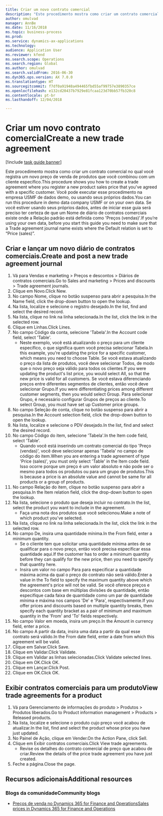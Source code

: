 ```yaml
--- 
title: Criar um novo contrato comercial
description: "Este procedimento mostra como criar um contrato comercial no qual você registra um novo preço de venda de produtos que você combinou com um cliente específico."
author: omulvad
manager: AnnBe
ms.date: 11/16/2018
ms.topic: business-process
ms.prod: 
ms.service: dynamics-ax-applications
ms.technology: 
audience: Application User
ms.reviewer: kfend
ms.search.scope: Operations
ms.search.region: Global
ms.author: omulvad
ms.search.validFrom: 2016-06-30
ms.dyn365.ops.version: AX 7.0.0
ms.translationtype: HT
ms.sourcegitcommit: f7df0a91948a494465fbd55af99757e3890357ce
ms.openlocfilehash: e132cd20437b7929e81fcaa123d70bb57fb320c8
ms.contentlocale: pt-br
ms.lasthandoff: 12/04/2018

---
```

# <a name="create-a-new-trade-agreement"></a><span data-ttu-id="831f4-103">Criar um novo contrato comercial</span><span class="sxs-lookup"><span data-stu-id="831f4-103">Create a new trade agreement</span></span>

[!include [task guide banner](../../includes/task-guide-banner.md)]

<span data-ttu-id="831f4-104">Este procedimento mostra como criar um contrato comercial no qual você registra um novo preço de venda de produtos que você combinou com um cliente específico.</span><span class="sxs-lookup"><span data-stu-id="831f4-104">This procedure shows you how to create a trade agreement where you register a new product sales price that you've agreed with a specific customer.</span></span> <span data-ttu-id="831f4-105">Você pode executar esse procedimento na empresa USMF de dados demo, ou usando seus próprios dados.</span><span class="sxs-lookup"><span data-stu-id="831f4-105">You can run this procedure in demo data company USMF or on your own data.</span></span> <span data-ttu-id="831f4-106">Se você estiver usando seus próprios dados, antes de iniciar esse guia será preciso ter certeza de que um Nome de diário de contratos comerciais existe onde a Relação padrão está definida como 'Preços (vendas)'.</span><span class="sxs-lookup"><span data-stu-id="831f4-106">If you’re using your own data, before you start this guide you need to make sure that a Trade agreement journal name exists where the Default relation is set to “Price (sales)”.</span></span>


## <a name="create-and-post-a-new-trade-agreement-journal"></a><span data-ttu-id="831f4-107">Criar e lançar um novo diário de contratos comerciais.</span><span class="sxs-lookup"><span data-stu-id="831f4-107">Create and post a new trade agreement journal</span></span>
1. <span data-ttu-id="831f4-108">Vá para Vendas e marketing > Preços e descontos > Diários de contratos comerciais.</span><span class="sxs-lookup"><span data-stu-id="831f4-108">Go to Sales and marketing > Prices and discounts > Trade agreement journals.</span></span>
2. <span data-ttu-id="831f4-109">Clique em Novo.</span><span class="sxs-lookup"><span data-stu-id="831f4-109">Click New.</span></span>
3. <span data-ttu-id="831f4-110">No campo Nome, clique no botão suspenso para abrir a pesquisa.</span><span class="sxs-lookup"><span data-stu-id="831f4-110">In the Name field, click the drop-down button to open the lookup.</span></span>
4. <span data-ttu-id="831f4-111">Na lista, localize e selecione o registro desejado.</span><span class="sxs-lookup"><span data-stu-id="831f4-111">In the list, find and select the desired record.</span></span>
5. <span data-ttu-id="831f4-112">Na lista, clique no link na linha selecionada.</span><span class="sxs-lookup"><span data-stu-id="831f4-112">In the list, click the link in the selected row.</span></span>
6. <span data-ttu-id="831f4-113">Clique em Linhas.</span><span class="sxs-lookup"><span data-stu-id="831f4-113">Click Lines.</span></span>
7. <span data-ttu-id="831f4-114">No campo Código da conta, selecione 'Tabela'.</span><span class="sxs-lookup"><span data-stu-id="831f4-114">In the Account code field, select 'Table'.</span></span>
    * <span data-ttu-id="831f4-115">Neste exemplo, você está atualizando o preço para um cliente específico, o que significa quem você precisa selecionar Tabela.</span><span class="sxs-lookup"><span data-stu-id="831f4-115">In this example, you're updating the price for a specific customer, which means you need to choose Table.</span></span> <span data-ttu-id="831f4-116">Se você estava atualizando o preço da lista de produtos, você deve selecionar Todos, de modo que o novo preço seja válido para todos os clientes.</span><span class="sxs-lookup"><span data-stu-id="831f4-116">If you were updating the product's list price, you would select All, so that the new price is valid for all customers.</span></span> <span data-ttu-id="831f4-117">Se você estava diferenciando preços entre diferentes segmentos de clientes, então você deve selecionar Grupo.</span><span class="sxs-lookup"><span data-stu-id="831f4-117">If you were differentiating prices among different customer segments, then you would select Group.</span></span> <span data-ttu-id="831f4-118">Para selecionar Grupo, é necessário configurar Grupos de preços ao cliente.</span><span class="sxs-lookup"><span data-stu-id="831f4-118">To select Group, you must have set up Customer price groups.</span></span>  
8. <span data-ttu-id="831f4-119">No campo Seleção de conta, clique no botão suspenso para abrir a pesquisa.</span><span class="sxs-lookup"><span data-stu-id="831f4-119">In the Account selection field, click the drop-down button to open the lookup.</span></span>
9. <span data-ttu-id="831f4-120">Na lista, localize e selecione o PDV desejado.</span><span class="sxs-lookup"><span data-stu-id="831f4-120">In the list, find and select the desired record.</span></span>
10. <span data-ttu-id="831f4-121">No campo Código do item, selecione 'Tabela'.</span><span class="sxs-lookup"><span data-stu-id="831f4-121">In the Item code field, select 'Table'.</span></span>
    * <span data-ttu-id="831f4-122">Quando você está inserindo um contrato comercial do tipo 'Preço (vendas)', você deve selecionar apenas 'Tabela' no campo de código do item.</span><span class="sxs-lookup"><span data-stu-id="831f4-122">When you are entering a trade agreement of type 'Price (sales)', you must only select 'Table' in the Item code field.</span></span> <span data-ttu-id="831f4-123">Isso ocorre porque um preço é um valor absoluto e não pode ser o mesmo para todos os produtos ou para um grupo de produtos.</span><span class="sxs-lookup"><span data-stu-id="831f4-123">This is because a price is an absolute value and cannot be same for all products or a group of products.</span></span>  
11. <span data-ttu-id="831f4-124">No campo Relação do item, clique no botão suspenso para abrir a pesquisa.</span><span class="sxs-lookup"><span data-stu-id="831f4-124">In the Item relation field, click the drop-down button to open the lookup.</span></span>
12. <span data-ttu-id="831f4-125">Na lista, selecione o produto que deseja incluir no contrato.</span><span class="sxs-lookup"><span data-stu-id="831f4-125">In the list, select the product you want to include in the agreement.</span></span>
    * <span data-ttu-id="831f4-126">Faça uma nota dos produtos que você selecionou.</span><span class="sxs-lookup"><span data-stu-id="831f4-126">Make a note of which product you've selected.</span></span>  
13. <span data-ttu-id="831f4-127">Na lista, clique no link na linha selecionada.</span><span class="sxs-lookup"><span data-stu-id="831f4-127">In the list, click the link in the selected row.</span></span>
14. <span data-ttu-id="831f4-128">No campo De, insira uma quantidade mínima.</span><span class="sxs-lookup"><span data-stu-id="831f4-128">In the From field, enter a minimum quantity.</span></span>
    * <span data-ttu-id="831f4-129">Se o cliente tem que solicitar uma quantidade mínima antes de se qualificar para o novo preço, então você precisa especificar essa quantidade aqui.</span><span class="sxs-lookup"><span data-stu-id="831f4-129">If the customer has to order a minimum quantity  before they can qualify for the new price, then you need to specify that quantity here.</span></span>  
    * <span data-ttu-id="831f4-130">Insira um valor no campo Para para especificar a quantidade máxima acima da qual o preço do contrato não será válido.</span><span class="sxs-lookup"><span data-stu-id="831f4-130">Enter a value in the To field to specify the maximum quantity above which the agreement's price will not be valid.</span></span> <span data-ttu-id="831f4-131">Se você oferece preços e descontos com base em múltiplas divisões de quantidade, então especifique cada faixa de quantidade como um par de quantidade mínima e máxima nos campos 'De' e 'Para', respectivamente.</span><span class="sxs-lookup"><span data-stu-id="831f4-131">If you offer prices and discounts based on multiple quantity breaks, then specify each quantity bracket as a pair of minimum and maximum quantity in the 'From' and 'To' fields respectively.</span></span>  
15. <span data-ttu-id="831f4-132">No campo Valor em moeda, insira um preço.</span><span class="sxs-lookup"><span data-stu-id="831f4-132">In the Amount in currency field, enter a price.</span></span>
16. <span data-ttu-id="831f4-133">No campo A partir da data, insira uma data a partir da qual esse contrato será válido.</span><span class="sxs-lookup"><span data-stu-id="831f4-133">In the From date field, enter a date from which this agreement will be valid.</span></span>
17. <span data-ttu-id="831f4-134">Clique em Salvar.</span><span class="sxs-lookup"><span data-stu-id="831f4-134">Click Save.</span></span>
18. <span data-ttu-id="831f4-135">Clique em Validar.</span><span class="sxs-lookup"><span data-stu-id="831f4-135">Click Validate.</span></span>
19. <span data-ttu-id="831f4-136">Clique em Validar as linhas selecionadas.</span><span class="sxs-lookup"><span data-stu-id="831f4-136">Click Validate selected lines.</span></span>
20. <span data-ttu-id="831f4-137">Clique em OK.</span><span class="sxs-lookup"><span data-stu-id="831f4-137">Click OK.</span></span>
21. <span data-ttu-id="831f4-138">Clique em Lançar.</span><span class="sxs-lookup"><span data-stu-id="831f4-138">Click Post.</span></span>
22. <span data-ttu-id="831f4-139">Clique em OK.</span><span class="sxs-lookup"><span data-stu-id="831f4-139">Click OK.</span></span>

## <a name="view-trade-agreements-for-a-product"></a><span data-ttu-id="831f4-140">Exibir contratos comerciais para um produto</span><span class="sxs-lookup"><span data-stu-id="831f4-140">View trade agreements for a product</span></span>
1. <span data-ttu-id="831f4-141">Vá para Gerenciamento de informações do produto > Produtos > Produtos liberados.</span><span class="sxs-lookup"><span data-stu-id="831f4-141">Go to Product information management > Products > Released products.</span></span>
2. <span data-ttu-id="831f4-142">Na lista, localize e selecione o produto cujo preço você acabou de atualizar.</span><span class="sxs-lookup"><span data-stu-id="831f4-142">In the list, find and select the product whose price you have just updated.</span></span>
3. <span data-ttu-id="831f4-143">No Painel de Ação, clique em Vender.</span><span class="sxs-lookup"><span data-stu-id="831f4-143">On the Action Pane, click Sell.</span></span>
4. <span data-ttu-id="831f4-144">Clique em Exibir contratos comerciais.</span><span class="sxs-lookup"><span data-stu-id="831f4-144">Click View trade agreements.</span></span>
    * <span data-ttu-id="831f4-145">Revise os detalhes do contrato comercial de preço que acabou de criar.</span><span class="sxs-lookup"><span data-stu-id="831f4-145">Review the details of the price trade agreement you have just created.</span></span>    
5. <span data-ttu-id="831f4-146">Feche a página.</span><span class="sxs-lookup"><span data-stu-id="831f4-146">Close the page.</span></span>

## <a name="additional-resources"></a><span data-ttu-id="831f4-147">Recursos adicionais</span><span class="sxs-lookup"><span data-stu-id="831f4-147">Additional resources</span></span>
### <a name="community-blogs"></a><span data-ttu-id="831f4-148">Blogs da comunidade</span><span class="sxs-lookup"><span data-stu-id="831f4-148">Community blogs</span></span>
- [<span data-ttu-id="831f4-149">Preços de venda no Dynamics 365 for Finance and Operations</span><span class="sxs-lookup"><span data-stu-id="831f4-149">Sales prices in Dynamics 365 for Finance and Operations</span></span>](https://financefunction.tech/2018/11/14/sales-prices-in-dynamics-365-for-finance-and-operations/#sales_price_in_trade_agreements)

